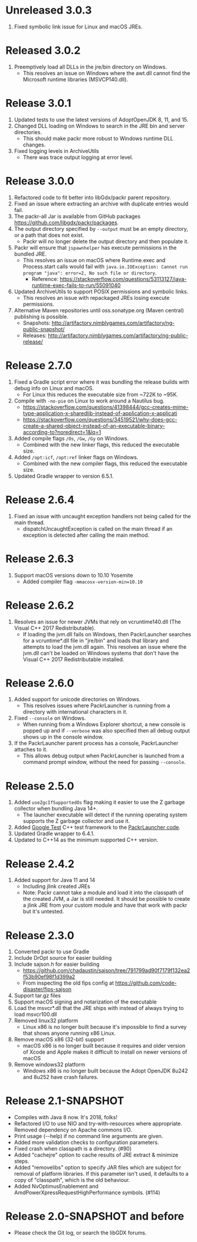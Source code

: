 # Unreleased 3.0.3
1. Fixed symbolic link issue for Linux and macOS JREs.
# Released 3.0.2
1. Preemptively load all DLLs in the jre/bin directory on Windows.
   * This resolves an issue on Windows where the awt.dll cannot find the Microsoft runtime libraries (MSVCP140.dll).
# Release 3.0.1
1. Updated tests to use the latest versions of AdoptOpenJDK 8, 11, and 15.
1. Changed DLL loading on Windows to search in the JRE bin and server directories.
   * This should make packr more robust to Windows runtime DLL changes.
1. Fixed logging levels in ArchiveUtils
   * There was trace output logging at error level.
# Release 3.0.0
1. Refactored code to fit better into libGdx/packr parent repository.
1. Fixed an issue where extracting an archive with duplicate entries would fail.
1. The packr-all Jar is available from GitHub packages <https://github.com/libgdx/packr/packages>.
1. The output directory specified by `--output` must be an empty directory, or a path that does not exist.
   * Packr will no longer delete the output directory and then populate it.
1. Packr will ensure that `jspawnhelper` has execute permissions in the bundled JRE.
   * This resolves an issue on macOS where Runtime.exec and Process.start calls would fail with `java.io.IOException: Cannot run program "java": error=2, No such file or directory`.
      * Reference: <https://stackoverflow.com/questions/53113127/java-runtime-exec-fails-to-run/55091040>
1. Updated ArchiveUtils to support POSIX permissions and symbolic links.
   * This resolves an issue with repackaged JREs losing execute permissions.
1. Alternative Maven repositories until oss.sonatype.org (Maven central) publishing is possible.
   * Snapshots: http://artifactory.nimblygames.com/artifactory/ng-public-snapshot/
   * Releases: http://artifactory.nimblygames.com/artifactory/ng-public-release/
# Release 2.7.0
1. Fixed a Gradle script error where it was bundling the release builds with debug info on Linux and macOS.
   * For Linux this reduces the executable size from ~722K to ~95K.
1. Compile with `-no-pie` on Linux to work around a Nautilus bug.
   * <https://stackoverflow.com/questions/41398444/gcc-creates-mime-type-application-x-sharedlib-instead-of-application-x-applicati>
   * <https://stackoverflow.com/questions/34519521/why-does-gcc-create-a-shared-object-instead-of-an-executable-binary-according-to?noredirect=1&lq=1>
1. Added compile flags `/Os`, `/Gw`, `/Gy` on Windows.
   * Combined with the new linker flags, this reduced the executable size.
1. Added `/opt:icf`, `/opt:ref` linker flags on Windows.
   * Combined with the new compiler flags, this reduced the executable size.
1. Updated Gradle wrapper to version 6.5.1.
# Release 2.6.4
1. Fixed an issue with uncaught exception handlers not being called for the main thread.
   * dispatchUncaughtException is called on the main thread if an exception is detected after calling the main method.
# Release 2.6.3
1. Support macOS versions down to 10.10 Yosemite
   * Added compiler flag `-mmacosx-version-min=10.10`
# Release 2.6.2
1. Resolves an issue for newer JVMs that rely on vcruntime140.dll (The Visual C++ 2017 Redistributable).
   * If loading the jvm.dll fails on Windows, then PackrLauncher searches for a vcruntime*.dll file in "jre/bin" and loads that library and attempts to load the jvm.dll again. This resolves an issue where the jvm.dll can't be loaded on Windows systems that don't have the Visual C++ 2017 Redistributable installed. 
# Release 2.6.0
1. Added support for unicode directories on Windows.
   * This resolves issues where PackrLauncher is running from a directory with international characters in it.
2. Fixed `--console` on Windows.
   * When running from a Windows Explorer shortcut, a new console is popped up and if `--verbose` was also specified then all debug output shows up in the console window.
3. If the PackrLauncher parent process has a console, PackrLauncher attaches to it.
   * This allows debug output when PackrLauncher is launched from a command prompt window, without the need for passing `--console`.
   
# Release 2.5.0
1. Added `useZgcIfSupportedOs` flag making it easier to use the Z garbage collector when bundling Java 14+.
   * The launcher executable will detect if the running operating system supports the Z garbage collector and use it.
2. Added [Google Test](https://github.com/google/googletest) C++ test framework to the [PackrLauncher code](PackrLauncher/src/test/cpp).
3. Updated Gradle wrapper to 6.4.1.
4. Updated to C++14 as the minimum supported C++ version.

# Release 2.4.2
1. Added support for Java 11 and 14
   * Including jlink created JREs
   * Note: Packr cannot take a module and load it into the classpath of the created JVM, a Jar is still needed. It should be possible to create a jlink JRE from your custom module and have that work with packr but it's untested.

# Release 2.3.0
1. Converted packr to use Gradle
1. Include DrOpt source for easier building
1. Include sajson.h for easier building
   * <https://github.com/chadaustin/sajson/tree/791799ad90f7179f132ea2f53b90ef98f1d399a2>
   * From inspecting the old fips config at <https://github.com/code-disaster/fips-sajson>
1. Support tar.gz files
1. Support macOS signing and notarization of the executable
1. Load the msvcr*.dll that the JRE ships with instead of always trying to load msvcr100.dll
1. Removed linux32 platform
   * Linux x86 is no longer built because it's impossible to find a survey that shows anyone running x86 Linux.
1. Remove macOS x86 (32-bit) support
   * macOS x86 is no longer built because it requires and older version of Xcode and Apple makes it difficult to install on newer versions of macOS
1. Remove windows32 platform
   * Windows x86 is no longer built because the Adopt OpenJDK 8u242 and 8u252 have crash failures.

# Release 2.1-SNAPSHOT
- Compiles with Java 8 now. It's 2018, folks!
- Refactored I/O to use NIO and try-with-resources where appropriate. Removed dependency on Apache commons I/O.
- Print usage (--help) if no command line arguments are given.
- Added more validation checks to configuration parameters.
- Fixed crash when classpath is a directory. (#90)
- Added "cachejre" option to cache results of JRE extract & minimize steps.
- Added "removelibs" option to specify JAR files which are subject for removal of platform libraries. If this parameter isn't used, it defaults to a copy of "classpath", which is the old behaviour.
- Added NvOptimusEnablement and AmdPowerXpressRequestHighPerformance symbols. (#114)

# Release 2.0-SNAPSHOT and before
- Please check the Git log, or search the libGDX forums.
